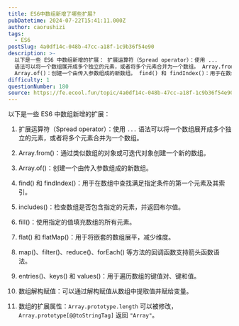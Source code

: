 ```yaml
---
title: ES6中数组新增了哪些扩展?
pubDatetime: 2024-07-22T15:41:11.000Z
author: caorushizi
tags:
  - ES6
postSlug: 4a0df14c-048b-47cc-a18f-1c9b36f54e90
description: >-
  以下是一些 ES6 中数组新增的扩展： 扩展运算符（Spread operator）：使用 ...
  语法可以将一个数组展开成多个独立的元素，或者将多个元素合并为一个数组。 Array.from()：通过类似数组的对象或可迭代对象创建一个新的数组。
  Array.of()：创建一个由传入参数组成的新数组。 find() 和 findIndex()：用于在数组中查找满足指定条件的第一个元素及其索引。 i
difficulty: 1
questionNumber: 180
source: https://fe.ecool.fun/topic/4a0df14c-048b-47cc-a18f-1c9b36f54e90
---
```


以下是一些 ES6 中数组新增的扩展：

1. 扩展运算符（Spread operator）：使用 `...` 语法可以将一个数组展开成多个独立的元素，或者将多个元素合并为一个数组。

2. Array.from()：通过类似数组的对象或可迭代对象创建一个新的数组。

3. Array.of()：创建一个由传入参数组成的新数组。

4. find() 和 findIndex()：用于在数组中查找满足指定条件的第一个元素及其索引。

5. includes()：检查数组是否包含指定的元素，并返回布尔值。

6. fill()：使用指定的值填充数组的所有元素。

7. flat() 和 flatMap()：用于将嵌套的数组展平，减少维度。

8. map()、filter()、reduce()、forEach() 等方法的回调函数支持箭头函数语法。

9. entries()、keys() 和 values()：用于遍历数组的键值对、键和值。

10. 数组解构赋值：可以通过解构赋值从数组中提取值并赋给变量。

11. 数组的扩展属性：`Array.prototype.length` 可以被修改，`Array.prototype[@@toStringTag]` 返回 `"Array"`。
